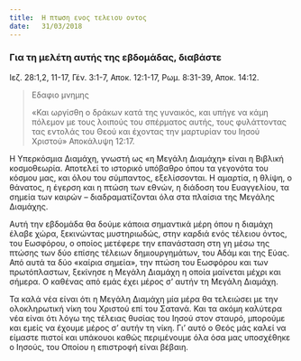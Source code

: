 ```yaml
---
title:  Η πτωση ενος τελειου οντος
date:   31/03/2018
---
```


### Για τη μελέτη αυτής της εβδομάδας, διαβάστε
Ιεζ. 28:1,2, 11-17, Γέν. 3:1-7, Αποκ. 12:1-17, Ρωμ. 8:31-39, Αποκ. 14:12.

> <p>Εδαφιο μνημης</p>
> «Και ωργίσθη ο δράκων κατά της γυναικός, και υπήγε να κάμη πόλεμον με τους λοιπούς του σπέρματος αυτής, τους φυλάττοντας τας εντολάς του Θεού και έχοντας την μαρτυρίαν του Ιησού Χριστού» Αποκάλυψη 12:17.

Η Υπερκόσμια Διαμάχη, γνωστή ως «η Μεγάλη Διαμάχη» είναι η Βιβλική κοσμοθεωρία. Αποτελεί το ιστορικό υπόβαθρο όπου τα γεγονότα του κόσμου μας, και όλου του σύμπαντος, εξελίσσονται. Η αμαρτία, η θλίψη, ο θάνατος, η έγερση και η πτώση των εθνών, η διάδοση του Ευαγγελίου, τα σημεία των καιρών – διαδραματίζονται όλα στα πλαίσια της Μεγάλης Διαμάχης. 

Αυτή την εβδομάδα θα δούμε κάποια σημαντικά μέρη όπου η διαμάχη έλαβε χώρα, ξεκινώντας μυστηριωδώς, στην καρδιά ενός τέλειου όντος, του Εωσφόρου, ο οποίος μετέφερε την επανάσταση στη γη μέσω της πτώσης των δύο επίσης τέλειων δημιουργημάτων, του Αδάμ και της Εύας. Από αυτά τα δύο «καίρια σημεία», την πτώση του Εωσφόρου και των πρωτόπλαστων, ξεκίνησε η Μεγάλη Διαμάχη η οποία μαίνεται μέχρι και σήμερα. Ο καθένας από εμάς έχει μέρος σ’ αυτήν τη Μεγάλη Διαμάχη. 

Τα καλά νέα είναι ότι η Μεγάλη Διαμάχη μία μέρα θα τελειώσει με την ολοκληρωτική νίκη του Χριστού επί του Σατανά. Και τα ακόμη καλύτερα νέα είναι ότι λόγω της τέλειας θυσίας του Ιησού στον σταυρό, μπορούμε και εμείς να έχουμε μέρος σ’ αυτήν τη νίκη. Γι’ αυτό ο Θεός μάς καλεί να είμαστε πιστοί και υπάκουοι καθώς περιμένουμε όλα όσα μας υποσχέθηκε ο Ιησούς, του Οποίου η επιστροφή είναι βέβαιη. 